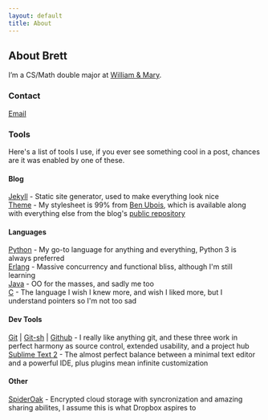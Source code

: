 ```yaml
---
layout: default
title: About
---
```


## About Brett ##

<!-- <img src="http://www.gravatar.com/avatar/b33367f25f1fe9f74ac257428580df25.png" class="callout" /> -->
I’m a CS/Math double major at [William & Mary][wm].

### Contact ###

[Email][mt]

### Tools ###

Here's a list of tools I use, if you ever see something cool in a post, chances are it was enabled by one of these.  

#### Blog ####
[Jekyll][jk] - Static site generator, used to make everything look nice  
[Theme][th] - My stylesheet is 99% from [Ben Ubois][th], which is available along with everything else from the blog's [public repository][self]  

#### Languages ####
[Python][py] - My go-to language for anything and everything, Python 3 is always preferred  
[Erlang][er] - Massive concurrency and functional bliss, although I'm still learning  
[Java][ja] - OO for the masses, and sadly me too  
[C][c] - The language I wish I knew more, and wish I liked more, but I understand pointers so I'm not too sad  

#### Dev Tools ####
[Git][gt] | [Git-sh][gs] | [Github][gh] - I really like anything git, and these three work in perfect harmony as source control, extended usability, and a project hub  
[Sublime Text 2][sb] - The almost perfect balance between a minimal text editor and a powerful IDE, plus plugins mean infinite customization  

#### Other ####
[SpiderOak][sp] - Encrypted cloud storage with syncronization and amazing sharing abilites, I assume this is what Dropbox aspires to

[wm]: http://www.wm.edu
[mt]: mailto:brett@cooleyweb.org
[jk]: http://jekyllrb.com/
[th]: http://benubois.com/
[py]: http://www.python.org
[er]: http://www.erlang.org
[ja]: http://www.java.com
 [c]: http://en.wikipedia.org/wiki/C_(programming_language)
[gt]: http://git-scm.com/
[gh]: https://github.com/brcooley/
[gs]: https://github.com/rtomayko/git-sh
[sb]: http://sublimetext.com/
[sp]: http://spideroak.com/
[self]: https://github.com/brcooley/brcooley.github.com

